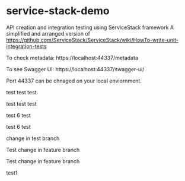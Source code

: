 # service-stack-demo
API creation and integration testing using ServiceStack framework
A simplified and arranged version of https://github.com/ServiceStack/ServiceStack/wiki/HowTo-write-unit-integration-tests

To check metadata:
https://localhost:44337/metadata

To see Swagger UI:
https://localhost:44337/swagger-ui/


Port 44337 can be chnaged on your local enviornment.

test 
test
test

test 
test
test

test 6
test



test 6
test



change in test branch

Test change in feature branch

Test change in feature branch

test1
